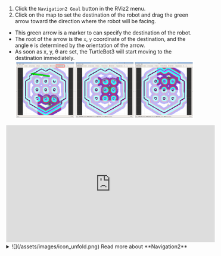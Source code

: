 1. Click the `Navigation2 Goal` button in the RViz2 menu.
2. Click on the map to set the destination of the robot and drag the green arrow toward the direction where the robot will be facing. 
  - This green arrow is a marker to can specify the destination of the robot. 
  - The root of the arrow is the `x`, `y` coordinate of the destination, and the angle `θ` is determined by the orientation of the arrow.
  - As soon as x, y, &theta; are set, the TurtleBot3 will start moving to the destination immediately.
  ![](/assets/images/platform/turtlebot3/navigation/tb3_navigation2_rviz_02.png)

<iframe width="560" height="315" src="https://www.youtube.com/embed/dndO3_HvDtw" frameborder="0" allow="accelerometer; autoplay; encrypted-media; gyroscope; picture-in-picture" allowfullscreen></iframe>

<details>
<summary>
![](/assets/images/icon_unfold.png) Read more about **Navigation2**
</summary>
- The robot will create a path to reach the Navigation2 Goal based on the global path planner. Then, the robot moves along the path. If an obstacle is placed in the path, Navigation2 will use local path planner to avoid the obstacle.

- Setting a Navigation2 Goal might fail if the path to the Navigation2 Goal cannot be created. If you wish to stop the robot before it reaches to the goal position, set the current position of TurtleBot3 as a Navigation2 Goal.

- [Official ROS2 Navigation2 Wiki][nav2]
</details>
